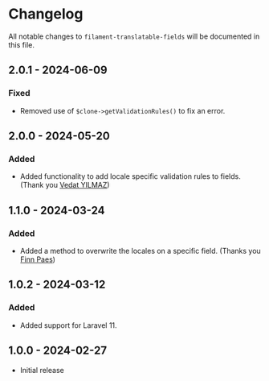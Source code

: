 # Changelog

All notable changes to `filament-translatable-fields` will be documented in this file.

## 2.0.1 - 2024-06-09

### Fixed

- Removed use of `$clone->getValidationRules()` to fix an error.

## 2.0.0 - 2024-05-20

### Added

- Added functionality to add locale specific validation rules to fields. (Thank you [Vedat YILMAZ](https://github.com/vedatyilmaz))

## 1.1.0 - 2024-03-24

### Added

- Added a method to overwrite the locales on a specific field. (Thanks you [Finn Paes](https://github.com/FinnPaes))

## 1.0.2 - 2024-03-12

### Added

- Added support for Laravel 11.

## 1.0.0 - 2024-02-27

- Initial release
